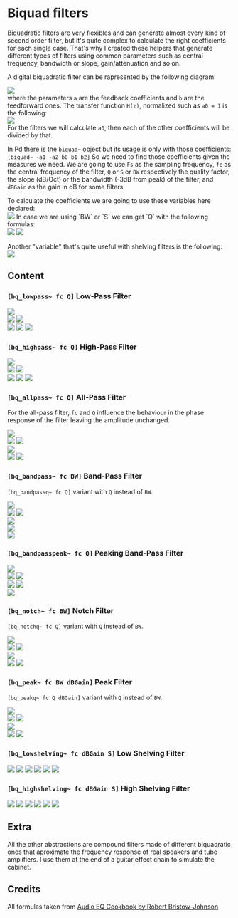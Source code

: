 # Biquad filters

Biquadratic filters are very flexibles and can generate almost every kind of second order filter, but it's quite complex to calculate the right coefficients for each single case. That's why I created these helpers that generate different types of filters using common parameters such as central frequency, bandwidth or slope, gain/attenuation and so on.

A digital biquadratic filter can be rapresented by the following diagram:  

![](https://upload.wikimedia.org/wikipedia/commons/thumb/0/0b/Biquad_filter_DF-IIx.svg/400px-Biquad_filter_DF-IIx.svg.png)  
where the parameters `a` are the feedback coefficients and `b` are the feedforward ones. The transfer function `H(z)`, normalized such as `a0 = 1` is the following:  
![](https://latex.codecogs.com/svg.image?H(z)=\frac{b_0+b_1z^{-1}+b_2z^{-2}}{1-a_1z^{-1}-a_2z^{-2}})  
For the filters we will calculate `a0`, then each of the other coefficients will be divided by that.

In Pd there is the `biquad~` object but its usage is only with those coefficients:
`[biquad~ -a1 -a2 b0 b1 b2]`
So we need to find those coefficients given the measures we need. We are going to use `Fs` as the sampling frequency, `fc` as the central frequency of the filter, `Q` or `S` or `BW` respectively the quality factor, the slope (dB/Oct) or the bandwidth (-3dB from peak) of the filter, and `dBGain` as the gain in dB for some filters.

To calculate the coefficients we are going to use these variables here declared:  
![](https://latex.codecogs.com/svg.image?{\omega}_0=2\pi\frac{f_0}{F_s}~~~~~~\alpha=\frac{sin({\omega}_0)}{2Q}~~~~~~A=10^{\frac{dBGain}{40}})  
In case we are using `BW` or `S` we can get `Q` with the following formulas:  
![](https://latex.codecogs.com/svg.image?Q_{BW}=\left(2{\cdot}sinh\left(\frac{ln(2)}{2}{\cdot}BW{\cdot}\frac{{\omega}_0}{sin({\omega}_0)}\right)\right)^{-1})  
![](https://latex.codecogs.com/svg.image?Q_{S}=\left(\sqrt{\left(A+\frac{1}{A}\right)\left(\frac{1}{S}-1\right)+2}\right)^{-1})  

Another "variable" that's quite useful with shelving filters is the following:  
![](https://latex.codecogs.com/svg.image?2\alpha\sqrt{A}=sin({\omega}_0)\sqrt{\left(A^2+1\right)\left(\frac{1}{S}-1\right)+2A})  

## Content

### `[bq_lowpass~ fc Q]` Low-Pass Filter

![](https://latex.codecogs.com/svg.image?a_0=1+\alpha)  
![](https://latex.codecogs.com/svg.image?a_1=-2cos({\omega}_0))  
![](https://latex.codecogs.com/svg.image?a_2=1-\alpha)  
![](https://latex.codecogs.com/svg.image?b_0=\frac{1-cos({\omega}_0)}{2})  
![](https://latex.codecogs.com/svg.image?b_1=1-cos({\omega}_0))  
![](https://latex.codecogs.com/svg.image?b_2=\frac{1-cos({\omega}_0)}{2})  

### `[bq_highpass~ fc Q]` High-Pass Filter

![](https://latex.codecogs.com/svg.image?a_0=1+\alpha)  
![](https://latex.codecogs.com/svg.image?a_1=-2cos({\omega}_0))  
![](https://latex.codecogs.com/svg.image?a_2=1-\alpha)  
![](https://latex.codecogs.com/svg.image?b_0=\frac{1+cos({\omega}_0)}{2})  
![](https://latex.codecogs.com/svg.image?b_1=-1-cos({\omega}_0))  
![](https://latex.codecogs.com/svg.image?b_2=\frac{1-cos({\omega}_0)}{2})  

### `[bq_allpass~ fc Q]` All-Pass Filter
For the all-pass filter, `fc` and `Q` influence the behaviour in the phase response of the filter leaving the amplitude unchanged.

![](https://latex.codecogs.com/svg.image?a_0=1+\alpha)  
![](https://latex.codecogs.com/svg.image?a_1=-2cos({\omega}_0))  
![](https://latex.codecogs.com/svg.image?a_2=1-\alpha)  
![](https://latex.codecogs.com/svg.image?b_0=1-\alpha)  
![](https://latex.codecogs.com/svg.image?b_1=-2cos({\omega}_0))  
![](https://latex.codecogs.com/svg.image?b_2=1)  

### `[bq_bandpass~ fc BW]` Band-Pass Filter
`[bq_bandpassq~ fc Q]` variant with `Q` instead of `BW`.

![](https://latex.codecogs.com/svg.image?a_0=1+\alpha)  
![](https://latex.codecogs.com/svg.image?a_1=-2cos({\omega}_0))  
![](https://latex.codecogs.com/svg.image?a_2=1-\alpha)  
![](https://latex.codecogs.com/svg.image?b_0=\alpha)  
![](https://latex.codecogs.com/svg.image?b_1=0)  
![](https://latex.codecogs.com/svg.image?b_2=-\alpha)  

### `[bq_bandpasspeak~ fc Q]` Peaking Band-Pass Filter

![](https://latex.codecogs.com/svg.image?a_0=1+\alpha)  
![](https://latex.codecogs.com/svg.image?a_1=-2cos({\omega}_0))  
![](https://latex.codecogs.com/svg.image?a_2=1-\alpha)  
![](https://latex.codecogs.com/svg.image?b_0=\frac{sin({\omega}_0)}{2}=Q\alpha)  
![](https://latex.codecogs.com/svg.image?b_1=0)  
![](https://latex.codecogs.com/svg.image?b_2=\frac{-sin({\omega}_0)}{2}=-Q\alpha)  

### `[bq_notch~ fc BW]` Notch Filter
`[bq_notchq~ fc Q]` variant with `Q` instead of `BW`.

![](https://latex.codecogs.com/svg.image?a_0=1+\alpha)  
![](https://latex.codecogs.com/svg.image?a_1=-2cos({\omega}_0))  
![](https://latex.codecogs.com/svg.image?a_2=1-\alpha)  
![](https://latex.codecogs.com/svg.image?b_0=1)  
![](https://latex.codecogs.com/svg.image?b_1=-2cos({\omega}_0))  
![](https://latex.codecogs.com/svg.image?b_2=1)  

### `[bq_peak~ fc BW dBGain]` Peak Filter
`[bq_peakq~ fc Q dBGain]` variant with `Q` instead of `BW`.

![](https://latex.codecogs.com/svg.image?a_0=1+\frac{\alpha}{A})  
![](https://latex.codecogs.com/svg.image?a_1=-2cos({\omega}_0))  
![](https://latex.codecogs.com/svg.image?a_2=1-\frac{\alpha}{A})  
![](https://latex.codecogs.com/svg.image?b_0=1+{\alpha}A)  
![](https://latex.codecogs.com/svg.image?b_1=-2cos({\omega}_0))  
![](https://latex.codecogs.com/svg.image?b_2=1-{\alpha}A)  

### `[bq_lowshelving~ fc dBGain S]` Low Shelving Filter

![](https://latex.codecogs.com/svg.image?a_0=A+1+(A-1)cos({\omega}_0)+2\alpha\sqrt{A})  
![](https://latex.codecogs.com/svg.image?a_1=-2(A-1+(A+1)cos({\omega}_0)))  
![](https://latex.codecogs.com/svg.image?a_2=A+1+(A-1)cos({\omega}_0)-2\alpha\sqrt{A})  
![](https://latex.codecogs.com/svg.image?b_0=A(A+1-(A-1)cos({\omega}_0)+2\alpha\sqrt{A}))  
![](https://latex.codecogs.com/svg.image?b_1=2A(A-1-(A+1)cos({\omega}_0)))  
![](https://latex.codecogs.com/svg.image?b_2=A(A+1-(A-1)cos({\omega}_0)-2\alpha\sqrt{A}))  

### `[bq_highshelving~ fc dBGain S]` High Shelving Filter

![](https://latex.codecogs.com/svg.image?a_0=A+1-(A-1)cos({\omega}_0)+2\alpha\sqrt{A})  
![](https://latex.codecogs.com/svg.image?a_1=2(A-1-(A+1)cos({\omega}_0)))  
![](https://latex.codecogs.com/svg.image?a_2=A+1-(A-1)cos({\omega}_0)-2\alpha\sqrt{A})  
![](https://latex.codecogs.com/svg.image?b_0=A(A+1+(A-1)cos({\omega}_0)+2\alpha\sqrt{A}))  
![](https://latex.codecogs.com/svg.image?b_1=-2A(A-1+(A+1)cos({\omega}_0)))  
![](https://latex.codecogs.com/svg.image?b_2=A(A+1+(A-1)cos({\omega}_0)-2\alpha\sqrt{A}))  
  
  
## Extra

All the other abstractions are compound filters made of different biquadratic ones that aproximate the frequency response of real speakers and tube amplifiers. I use them at the end of a guitar effect chain to simulate the cabinet.

## Credits

All formulas taken from [Audio EQ Cookbook by Robert Bristow-Johnson](https://webaudio.github.io/Audio-EQ-Cookbook/audio-eq-cookbook.html)